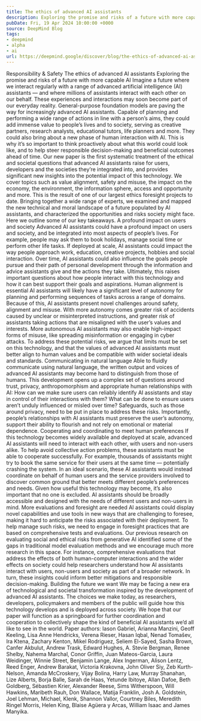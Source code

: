 ```yaml
---
title: The ethics of advanced AI assistants
description: Exploring the promise and risks of a future with more capable AI
pubDate: Fri, 19 Apr 2024 10:00:00 +0000
source: DeepMind Blog
tags:
- deepmind
- alpha
- ai
url: https://deepmind.google/discover/blog/the-ethics-of-advanced-ai-assistants/
---
```


Responsibility & Safety
The ethics of advanced AI assistants
Exploring the promise and risks of a future with more capable AI
Imagine a future where we interact regularly with a range of advanced artificial intelligence (AI) assistants — and where millions of assistants interact with each other on our behalf. These experiences and interactions may soon become part of our everyday reality.
General-purpose foundation models are paving the way for increasingly advanced AI assistants. Capable of planning and performing a wide range of actions in line with a person’s aims, they could add immense value to people’s lives and to society, serving as creative partners, research analysts, educational tutors, life planners and more.
They could also bring about a new phase of human interaction with AI. This is why it’s so important to think proactively about what this world could look like, and to help steer responsible decision-making and beneficial outcomes ahead of time.
Our new paper is the first systematic treatment of the ethical and societal questions that advanced AI assistants raise for users, developers and the societies they’re integrated into, and provides significant new insights into the potential impact of this technology.
We cover topics such as value alignment, safety and misuse, the impact on the economy, the environment, the information sphere, access and opportunity and more.
This is the result of one of our largest ethics foresight projects to date. Bringing together a wide range of experts, we examined and mapped the new technical and moral landscape of a future populated by AI assistants, and characterized the opportunities and risks society might face. Here we outline some of our key takeaways.
A profound impact on users and society
Advanced AI assistants could have a profound impact on users and society, and be integrated into most aspects of people’s lives. For example, people may ask them to book holidays, manage social time or perform other life tasks. If deployed at scale, AI assistants could impact the way people approach work, education, creative projects, hobbies and social interaction.
Over time, AI assistants could also influence the goals people pursue and their path of personal development through the information and advice assistants give and the actions they take. Ultimately, this raises important questions about how people interact with this technology and how it can best support their goals and aspirations.
Human alignment is essential
AI assistants will likely have a significant level of autonomy for planning and performing sequences of tasks across a range of domains. Because of this, AI assistants present novel challenges around safety, alignment and misuse.
With more autonomy comes greater risk of accidents caused by unclear or misinterpreted instructions, and greater risk of assistants taking actions that are misaligned with the user’s values and interests.
More autonomous AI assistants may also enable high-impact forms of misuse, like spreading misinformation or engaging in cyber attacks. To address these potential risks, we argue that limits must be set on this technology, and that the values of advanced AI assistants must better align to human values and be compatible with wider societal ideals and standards.
Communicating in natural language
Able to fluidly communicate using natural language, the written output and voices of advanced AI assistants may become hard to distinguish from those of humans.
This development opens up a complex set of questions around trust, privacy, anthropomorphism and appropriate human relationships with AI: How can we make sure users can reliably identify AI assistants and stay in control of their interactions with them? What can be done to ensure users aren’t unduly influenced or misled over time?
Safeguards, such as those around privacy, need to be put in place to address these risks. Importantly, people’s relationships with AI assistants must preserve the user’s autonomy, support their ability to flourish and not rely on emotional or material dependence.
Cooperating and coordinating to meet human preferences
If this technology becomes widely available and deployed at scale, advanced AI assistants will need to interact with each other, with users and non-users alike. To help avoid collective action problems, these assistants must be able to cooperate successfully.
For example, thousands of assistants might try to book the same service for their users at the same time — potentially crashing the system. In an ideal scenario, these AI assistants would instead coordinate on behalf of human users and the service providers involved to discover common ground that better meets different people’s preferences and needs.
Given how useful this technology may become, it’s also important that no one is excluded. AI assistants should be broadly accessible and designed with the needs of different users and non-users in mind.
More evaluations and foresight are needed
AI assistants could display novel capabilities and use tools in new ways that are challenging to foresee, making it hard to anticipate the risks associated with their deployment. To help manage such risks, we need to engage in foresight practices that are based on comprehensive tests and evaluations.
Our previous research on evaluating social and ethical risks from generative AI identified some of the gaps in traditional model evaluation methods and we encourage much more research in this space.
For instance, comprehensive evaluations that address the effects of both human-computer interactions and the wider effects on society could help researchers understand how AI assistants interact with users, non-users and society as part of a broader network. In turn, these insights could inform better mitigations and responsible decision-making.
Building the future we want
We may be facing a new era of technological and societal transformation inspired by the development of advanced AI assistants. The choices we make today, as researchers, developers, policymakers and members of the public will guide how this technology develops and is deployed across society.
We hope that our paper will function as a springboard for further coordination and cooperation to collectively shape the kind of beneficial AI assistants we’d all like to see in the world.
Paper authors: Iason Gabriel, Arianna Manzini, Geoff Keeling, Lisa Anne Hendricks, Verena Rieser, Hasan Iqbal, Nenad Tomašev, Ira Ktena, Zachary Kenton, Mikel Rodriguez, Seliem El-Sayed, Sasha Brown, Canfer Akbulut, Andrew Trask, Edward Hughes, A. Stevie Bergman, Renee Shelby, Nahema Marchal, Conor Griffin, Juan Mateos-Garcia, Laura Weidinger, Winnie Street, Benjamin Lange, Alex Ingerman, Alison Lentz, Reed Enger, Andrew Barakat, Victoria Krakovna, John Oliver Siy, Zeb Kurth-Nelson, Amanda McCroskery, Vijay Bolina, Harry Law, Murray Shanahan, Lize Alberts, Borja Balle, Sarah de Haas, Yetunde Ibitoye, Allan Dafoe, Beth Goldberg, Sébastien Krier, Alexander Reese, Sims Witherspoon, Will Hawkins, Maribeth Rauh, Don Wallace, Matija Franklin, Josh A. Goldstein, Joel Lehman, Michael, Klenk, Shannon Vallor, Courtney Biles, Meredith Ringel Morris, Helen King, Blaise Agüera y Arcas, William Isaac and James Manyika.